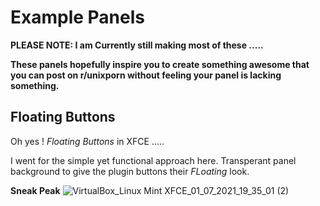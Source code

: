 # Example Panels 

**PLEASE NOTE: I am Currently still making most of these .....**

**These panels hopefully inspire you to create something awesome that you can post on r/unixporn without feeling your panel is lacking something.**   

## Floating Buttons 

Oh yes ! *Floating Buttons* in XFCE ..... 

I went for the simple yet functional approach here. Transperant panel background to give the plugin buttons their *FLoating* look. 

**Sneak Peak**
![VirtualBox_Linux Mint XFCE_01_07_2021_19_35_01 (2)](https://user-images.githubusercontent.com/86624561/124397895-08ff5380-dd13-11eb-8b81-5ddb5b8f6d6a.png)



